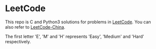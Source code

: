 # LeetCode
This repo is C and Python3 solutions for problems in [LeetCode](https://leetcode.com). You can also refer to [LeetCode-China](https://leetcode-cn.com).

The first letter 'E', 'M' and 'H' represents 'Easy', 'Medium' and 'Hard' respectively.
